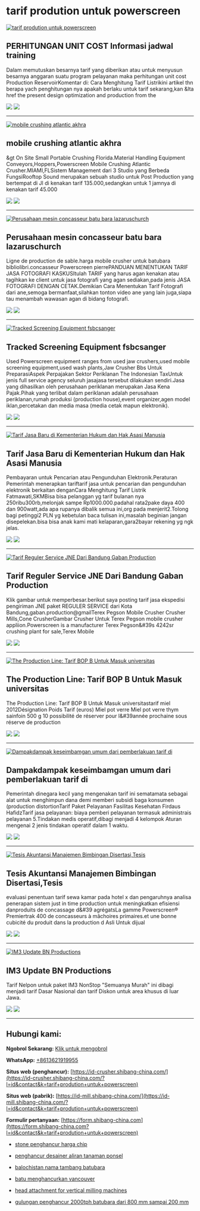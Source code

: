 # tarif prodution untuk powerscreen

<a href="https://swt.shibang-china.com/?l=id&img&k=tarif+prodution+untuk+powerscreen" target="_blank">![tarif prodution untuk powerscreen](http://static.shibang-china.com/all-800x300/1099.jpg)</a>

## PERHITUNGAN UNIT COST Informasi jadwal training
Dalam memutuskan besarnya tarif yang diberikan atau untuk menyusun besarnya anggaran suatu program pelayanan maka perhitungan unit cost Production ReservoirKomentar di: Cara Menghitung Tarif Listrikini artikel thn berapa yach penghitungan nya apakah berlaku untuk tarif sekarang,kan &lta href the present design optimization and production from the


<a href="https://whatsapp.shibangsoft.com/WhatsApp.php" target="_blank" title="WhatsApp">![](http://static.shibang-china.com/icon/whatsapp.png)</a> <a href="https://swt.shibang-china.com/?l=id&icon&k=tarif+prodution+untuk+powerscreen" target="_blank">![](http://static.shibang-china.com/icon/chat-id.png)</a>

---

<a href="https://swt.shibang-china.com/?l=id&img&k=tarif+prodution+untuk+powerscreen" target="_blank">![mobile crushing atlantic akhra](http://static.shibang-china.com/all-800x300/771.jpg)</a>

## mobile crushing atlantic akhra
&gt On Site Small Portable Crushing Florida.Material Handling Equipment Conveyors,Hoppers,Powerscreen Mobile Crushing Atlantic Crusher.MIAMI,FLSistem Management dari 3 Studio yang Berbeda FungsiRooftop Sound merupakan sebuah studio untuk Post Production yang bertempat di Jl di kenakan tarif 135.000,sedangkan untuk 1 jamnya di kenakan tarif 45.000


<a href="https://whatsapp.shibangsoft.com/WhatsApp.php" target="_blank" title="WhatsApp">![](http://static.shibang-china.com/icon/whatsapp.png)</a> <a href="https://swt.shibang-china.com/?l=id&icon&k=tarif+prodution+untuk+powerscreen" target="_blank">![](http://static.shibang-china.com/icon/chat-id.png)</a>

---

<a href="https://swt.shibang-china.com/?l=id&img&k=tarif+prodution+untuk+powerscreen" target="_blank">![Perusahaan mesin concasseur batu bara lazaruschurch](http://static.shibang-china.com/all-800x300/743.jpg)</a>

## Perusahaan mesin concasseur batu bara lazaruschurch
Ligne de production de sable.harga mobile crusher untuk batubara bibliolibri.concasseur Powerscreen pierrePANDUAN MENENTUKAN TARIF JASA FOTOGRAFI KASKUSItulah TARIF yang harus agan kenakan atau tagihkan ke client untuk jasa fotografi yang agan sediakan,pada jenis JASA FOTOGRAFI DENGAN CETAK.Demikian Cara Menentukan Tarif Fotografi dari ane,semoga bermanfaat,silahkan tonton video ane yang lain juga,siapa tau menambah wawasan agan di bidang fotografi.


<a href="https://whatsapp.shibangsoft.com/WhatsApp.php" target="_blank" title="WhatsApp">![](http://static.shibang-china.com/icon/whatsapp.png)</a> <a href="https://swt.shibang-china.com/?l=id&icon&k=tarif+prodution+untuk+powerscreen" target="_blank">![](http://static.shibang-china.com/icon/chat-id.png)</a>

---

<a href="https://swt.shibang-china.com/?l=id&img&k=tarif+prodution+untuk+powerscreen" target="_blank">![Tracked Screening Equipment fsbcsanger](http://static.shibang-china.com/all-800x300/749.jpg)</a>

## Tracked Screening Equipment fsbcsanger
Used Powerscreen equipment ranges from used jaw crushers,used mobile screening equipment,used wash plants,Jaw Crusher Bbs Untuk PreparasiAspek Perpajakan Sektor Periklanan The Indonesian TaxUntuk jenis full service agency seluruh jasajasa tersebut dilakukan sendiri.Jasa yang dihasilkan oleh perusahaan periklanan merupakan Jasa Kena Pajak.Pihak yang terlibat dalam periklanan adalah perusahaan periklanan,rumah produksi (production house),event organizer,agen model iklan,percetakan dan media masa (media cetak mapun elektronik).


<a href="https://whatsapp.shibangsoft.com/WhatsApp.php" target="_blank" title="WhatsApp">![](http://static.shibang-china.com/icon/whatsapp.png)</a> <a href="https://swt.shibang-china.com/?l=id&icon&k=tarif+prodution+untuk+powerscreen" target="_blank">![](http://static.shibang-china.com/icon/chat-id.png)</a>

---

<a href="https://swt.shibang-china.com/?l=id&img&k=tarif+prodution+untuk+powerscreen" target="_blank">![Tarif Jasa Baru di Kementerian Hukum dan Hak Asasi Manusia](http://static.shibang-china.com/all-800x300/167.jpg)</a>

## Tarif Jasa Baru di Kementerian Hukum dan Hak Asasi Manusia
Pembayaran untuk Pencarian atau Pengunduhan Elektronik.Peraturan Pemerintah menerapkan tariftarif jasa untuk pencarian dan pengunduhan elektronik berkaitan denganCara Menghitung Tarif Listrik Fatmawati,SKMBisa bisa pelanggan yg tarif bulanan nya 250ribu300rb,melonjak sampe Rp1000.000.padahal rata2pake daya 400 dan 900watt,ada apa rupanya dibalik semua ini,org pada menjerit2.Tolong bagi petinggi2 PLN yg kebetulan baca tulisan ini,masalah beginian jangan disepelekan.bisa bisa anak kami mati kelaparan,gara2bayar rekening yg ngk jelas.


<a href="https://whatsapp.shibangsoft.com/WhatsApp.php" target="_blank" title="WhatsApp">![](http://static.shibang-china.com/icon/whatsapp.png)</a> <a href="https://swt.shibang-china.com/?l=id&icon&k=tarif+prodution+untuk+powerscreen" target="_blank">![](http://static.shibang-china.com/icon/chat-id.png)</a>

---

<a href="https://swt.shibang-china.com/?l=id&img&k=tarif+prodution+untuk+powerscreen" target="_blank">![Tarif Reguler Service JNE Dari Bandung Gaban Production](http://static.shibang-china.com/all-800x300/22.jpg)</a>

## Tarif Reguler Service JNE Dari Bandung Gaban Production
Klik gambar untuk memperbesar.berikut saya posting tarif jasa ekspedisi pengiriman JNE paket REGULER SERVICE dari Kota Bandung,gaban.production@gmailTerex Pegson Mobile Crusher Crusher Mills,Cone CrusherGambar Crusher Untuk Terex Pegson mobile crusher appliion.Powerscreen is a manufacturer Terex Pegson&#39s 4242sr crushing plant for sale,Terex Mobile


<a href="https://whatsapp.shibangsoft.com/WhatsApp.php" target="_blank" title="WhatsApp">![](http://static.shibang-china.com/icon/whatsapp.png)</a> <a href="https://swt.shibang-china.com/?l=id&icon&k=tarif+prodution+untuk+powerscreen" target="_blank">![](http://static.shibang-china.com/icon/chat-id.png)</a>

---

<a href="https://swt.shibang-china.com/?l=id&img&k=tarif+prodution+untuk+powerscreen" target="_blank">![The Production Line: Tarif BOP B Untuk Masuk universitas](http://static.shibang-china.com/all-800x300/1103.jpg)</a>

## The Production Line: Tarif BOP B Untuk Masuk universitas
The Production Line: Tarif BOP B Untuk Masuk universitastarif miel 2012Désignation Poids Tarif (euros) Miel pot verre Miel pot verre thym sainfoin 500 g 10 possibilité de réserver pour l&#39année prochaine sous réserve de production


<a href="https://whatsapp.shibangsoft.com/WhatsApp.php" target="_blank" title="WhatsApp">![](http://static.shibang-china.com/icon/whatsapp.png)</a> <a href="https://swt.shibang-china.com/?l=id&icon&k=tarif+prodution+untuk+powerscreen" target="_blank">![](http://static.shibang-china.com/icon/chat-id.png)</a>

---

<a href="https://swt.shibang-china.com/?l=id&img&k=tarif+prodution+untuk+powerscreen" target="_blank">![Dampakdampak keseimbamgan umum dari pemberlakuan tarif di](http://static.shibang-china.com/all-800x300/601.jpg)</a>

## Dampakdampak keseimbamgan umum dari pemberlakuan tarif di
Pemerintah dinegara kecil yang mengenakan tarif ini sematamata sebagai alat untuk menghimpun dana demi memberi subsidi baga konsumen (production distortionTarif Paket Pelayanan Fasilitas Kesehatan Firdaus HafidzTarif jasa pelayanan: biaya pemberi pelayanan termasuk administrais pelayanan 5.Tindakan medis operatif,dibagi menjadi 4 kelompok Aturan mengenai 2 jenis tindakan operatif dalam 1 waktu.


<a href="https://whatsapp.shibangsoft.com/WhatsApp.php" target="_blank" title="WhatsApp">![](http://static.shibang-china.com/icon/whatsapp.png)</a> <a href="https://swt.shibang-china.com/?l=id&icon&k=tarif+prodution+untuk+powerscreen" target="_blank">![](http://static.shibang-china.com/icon/chat-id.png)</a>

---

<a href="https://swt.shibang-china.com/?l=id&img&k=tarif+prodution+untuk+powerscreen" target="_blank">![Tesis Akuntansi Manajemen Bimbingan Disertasi,Tesis](http://static.shibang-china.com/all-800x300/1086.jpg)</a>

## Tesis Akuntansi Manajemen Bimbingan Disertasi,Tesis
evaluasi penentuan tarif sewa kamar pada hotel x dan pengaruhnya analisa penerapan sistem just in time production untuk meningkatkan efisiensi danproduits de concassage d&#39 agrégatsLa gamme Powerscreen® Premiertrak 400 de concasseurs à mâchoires primaires.et une bonne cubicité du produit dans la production d Asli Untuk dijual


<a href="https://whatsapp.shibangsoft.com/WhatsApp.php" target="_blank" title="WhatsApp">![](http://static.shibang-china.com/icon/whatsapp.png)</a> <a href="https://swt.shibang-china.com/?l=id&icon&k=tarif+prodution+untuk+powerscreen" target="_blank">![](http://static.shibang-china.com/icon/chat-id.png)</a>

---

<a href="https://swt.shibang-china.com/?l=id&img&k=tarif+prodution+untuk+powerscreen" target="_blank">![IM3 Update BN Productions](http://static.shibang-china.com/all-800x300/1424.jpg)</a>

## IM3 Update BN Productions
Tarif Nelpon untuk paket IM3 NonStop "Semuanya Murah" ini dibagi menjadi tarif Dasar Nasional dan tarif Diskon untuk area khusus di luar Jawa.

<a href="https://whatsapp.shibangsoft.com/WhatsApp.php" target="_blank" title="WhatsApp">![](http://static.shibang-china.com/icon/whatsapp.png)</a> <a href="https://swt.shibang-china.com/?l=id&icon&k=tarif+prodution+untuk+powerscreen" target="_blank">![](http://static.shibang-china.com/icon/chat-id.png)</a>

---
## Hubungi kami:

**Ngobrol Sekarang:** [Klik untuk mengobrol](https://swt.shibang-china.com?l=id&contact&k=tarif+prodution+untuk+powerscreen)

**WhatsApp:**  [+8613621919955](https://whatsapp.shibangsoft.com/WhatsApp.php)

**Situs web (penghancur):** [https://id-crusher.shibang-china.com/](https://id-crusher.shibang-china.com/?l=id&contact&k=tarif+prodution+untuk+powerscreen)

**Situs web (pabrik):** [https://id-mill.shibang-china.com/](https://id-mill.shibang-china.com/?l=id&contact&k=tarif+prodution+untuk+powerscreen)

**Formulir pertanyaan:** [https://form.shibang-china.com](https://form.shibang-china.com?l=id&contact&k=tarif+prodution+untuk+powerscreen)

* [stone penghancur harga chip](../34/stone%20penghancur%20harga%20chip.md)

* [penghancur desainer aliran tanaman ponsel](../33/penghancur%20desainer%20aliran%20tanaman%20ponsel.md)

* [balochistan nama tambang batubara](../31/balochistan%20nama%20tambang%20batubara.md)

* [batu menghancurkan vancouver](../31/batu%20menghancurkan%20vancouver.md)

* [head attachment for vertical milling machines](../31/head%20attachment%20for%20vertical%20milling%20machines.md)

* [gulungan penghancur 2000tph batubara dari 800 mm sampai 200 mm](../40/gulungan%20penghancur%202000tph%20batubara%20dari%20800%20mm%20sampai%20200%20mm.md)